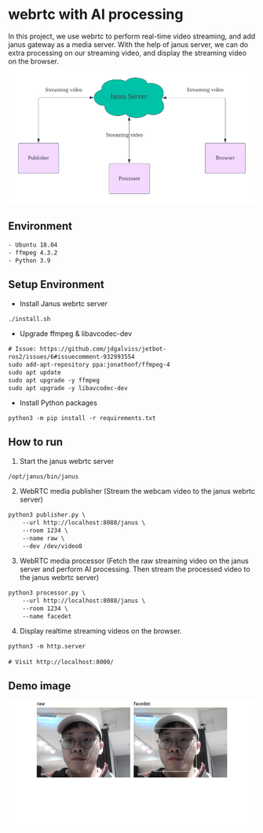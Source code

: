 # webrtc with AI processing
In this project, we use webrtc to perform real-time video streaming, and add janus gateway as a media server. With the help of janus server, we can do extra processing on our streaming video, and display the streaming video on the browser.
![System architecture](utils/system.png)

## Environment
```
- Ubuntu 18.04
- ffmpeg 4.3.2
- Python 3.9
```

## Setup Environment

+ Install Janus webrtc server
```
./install.sh
```

+ Upgrade ffmpeg & libavcodec-dev
```
# Issue: https://github.com/jdgalviss/jetbot-ros2/issues/6#issuecomment-932993554
sudo add-apt-repository ppa:jonathonf/ffmpeg-4
sudo apt update
sudo apt upgrade -y ffmpeg
sudo apt upgrade -y libavcodec-dev
```

+ Install Python packages
```
python3 -m pip install -r requirements.txt
```

## How to run

1. Start the janus webrtc server
```
/opt/janus/bin/janus
```

2. WebRTC media publisher (Stream the webcam video to the janus webrtc server)
```
python3 publisher.py \
    --url http://localhost:8088/janus \
    --room 1234 \
    --name raw \
    --dev /dev/video0
```

3. WebRTC media processor (Fetch the raw streaming video on the janus server and perform AI processing. Then stream the processed video to the janus webrtc server)
```
python3 processor.py \
    --url http://localhost:8088/janus \
    --room 1234 \
    --name facedet
```

4. Display realtime streaming videos on the browser.
```
python3 -m http.server

# Visit http://localhost:8000/
```

## Demo image

![raw stream with face detection processed stream](utils/demo.png)
